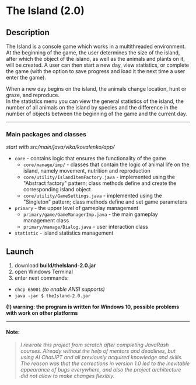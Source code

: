 # The Island (2.0)

## Description

The Island is a console game which works in a multithreaded environment.
At the beginning of the game, the user determines the size of the island, after 
which the object of the island, as well as the animals and plants on it, will be 
created. A user can then start a new day, view statistics, or complete the game 
(with the option to save progress and load it the next time a user enter the game).

When a new day begins on the island, the animals change location, hunt or graze, 
and reproduce.  
In the statistics menu you can view the general statistics of the island, the 
number of all animals on the island by species and the difference in the number of 
objects between the beginning of the game and the current day.
***
### Main packages and classes
_start with src/main/java/vika/kovalenko/app/_
* ```core``` - contains logic that ensures the functionality of the game
  * ```core/manage/imp/``` - classes that contain the logic of animal life on the island, namely movement, nutrition and reproduction
  * ```core/utility/IslandItemFactory.java``` - implemented using the "Abstract factory" pattern; class methods define and create the corresponding island object
  * ```core/utility/GameSettings.java``` - implemented using the "Singleton" pattern; class methods define and set game parameters 
* ```primary``` - the upper level of gameplay management
  * ```primary/game/GameManagerImp.java``` - the main gameplay management class
  * ```primary/manage/Dialog.java``` - user interaction class
* ```statistic``` - island statistics management

## Launch

1. download **build/theIsland-2.0.jar**
2. open Windows Terminal
3. enter next commands:
* ```chcp 65001``` _(to enable ANSI supports)_
* ```java -jar $ theIsland-2.0.jar```

**(!) warning: the program is written for Windows 10, possible problems with work on other platforms**
***
#### Note:
> _I rewrote this project from scratch after completing JavaRash courses. Already 
> without the help of mentors and deadlines, but using AI ChatJPT and all 
> previously acquired knowledge and skills. The reason was that the corrections 
> in version 1.0 led to the inevitable appearance of bugs everywhere, and also 
> the project architecture did not allow to make changes flexibly._
